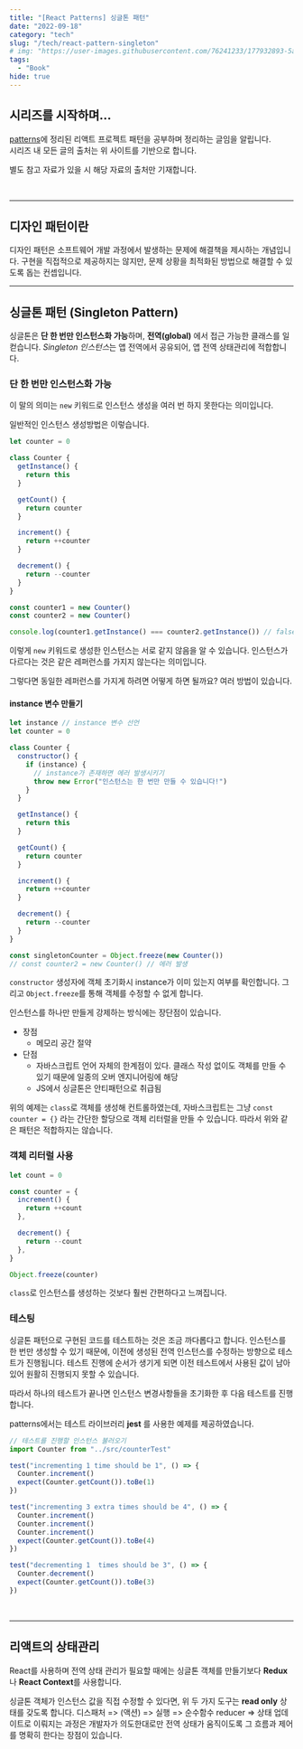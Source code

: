 ```yaml
---
title: "[React Patterns] 싱글톤 패턴"
date: "2022-09-18"
category: "tech"
slug: "/tech/react-pattern-singleton"
# img: "https://user-images.githubusercontent.com/76241233/177932893-5a504b26-12e4-4ade-b1ce-1951d072ba82.jpg"
tags:
  - "Book"
hide: true
---
```


## 시리즈를 시작하며...

[patterns](https://www.patterns.dev/)에 정리된 리액트 프로젝트 패턴을 공부하며 정리하는 글임을 알립니다.  
시리즈 내 모든 글의 출처는 위 사이트를 기반으로 합니다.

별도 참고 자료가 있을 시 해당 자료의 출처만 기재합니다.

<br/>

---

## 디자인 패턴이란

디자인 패턴은 소프트웨어 개발 과정에서 발생하는 문제에 해결책을 제시하는 개념입니다. 구현을 직접적으로 제공하지는 않지만, 문제 상황을 최적화된 방법으로 해결할 수 있도록 돕는 컨셉입니다.
<br/>

---
## 싱글톤 패턴 (Singleton Pattern)

싱글톤은 **단 한 번만 인스턴스화 가능**하며, **전역(global)** 에서 접근 가능한 클래스를 일컫습니다. <i>Singleton 인스턴스</i>는 앱 전역에서 공유되어, 앱 전역 상태관리에 적합합니다.
<br/>

### 단 한 번만 인스턴스화 가능

이 말의 의미는 `new` 키워드로 인스턴스 생성을 여러 번 하지 못한다는 의미입니다.

일반적인 인스턴스 생성방법은 이렇습니다.

```javascript
let counter = 0

class Counter {
  getInstance() {
    return this
  }

  getCount() {
    return counter
  }

  increment() {
    return ++counter
  }

  decrement() {
    return --counter
  }
}

const counter1 = new Counter()
const counter2 = new Counter()

console.log(counter1.getInstance() === counter2.getInstance()) // false
```

이렇게 `new` 키워드로 생성한 인스턴스는 서로 같지 않음을 알 수 있습니다. 인스턴스가 다르다는 것은 같은 레퍼런스를 가지지 않는다는 의미입니다.

그렇다면 동일한 레퍼런스를 가지게 하려면 어떻게 하면 될까요? 여러 방법이 있습니다.

#### instance 변수 만들기

```javascript
let instance // instance 변수 선언
let counter = 0

class Counter {
  constructor() {
    if (instance) {
      // instance가 존재하면 에러 발생시키기
      throw new Error("인스턴스는 한 번만 만들 수 있습니다!")
    }
  }

  getInstance() {
    return this
  }

  getCount() {
    return counter
  }

  increment() {
    return ++counter
  }

  decrement() {
    return --counter
  }
}

const singletonCounter = Object.freeze(new Counter())
// const counter2 = new Counter() // 에러 발생
```

`constructor` 생성자에 객체 초기화시 instance가 이미 있는지 여부를 확인합니다. 그리고 `Object.freeze`를 통해 객체를 수정할 수 없게 합니다.

인스턴스를 하나만 만들게 강제하는 방식에는 장단점이 있습니다.

- 장점
  - 메모리 공간 절약
- 단점
  - 자바스크립트 언어 자체의 한계점이 있다. 클래스 작성 없이도 객체를 만들 수 있기 때문에 일종의 오버 엔지니어링에 해당
  - JS에서 싱글톤은 안티패턴으로 취급됨

위의 예제는 `class`로 객체를 생성해 컨트롤하였는데, 자바스크립트는 그냥 `const counter = {}` 라는 간단한 할당으로 객체 리터럴을 만들 수 있습니다. 따라서 위와 같은 패턴은 적합하지는 않습니다.

### 객체 리터럴 사용

```javascript
let count = 0

const counter = {
  increment() {
    return ++count
  },

  decrement() {
    return --count
  },
}

Object.freeze(counter)
```

`class`로 인스턴스를 생성하는 것보다 훨씬 간편하다고 느껴집니다.

### 테스팅

싱글톤 패턴으로 구현된 코드를 테스트하는 것은 조금 까다롭다고 합니다. 인스턴스를 한 번만 생성할 수 있기 때문에, 이전에 생성된 전역 인스턴스를 수정하는 방향으로 테스트가 진행됩니다. 테스트 진행에 순서가 생기게 되면 이전 테스트에서 사용된 값이 남아있어 원활히 진행되지 못할 수 있습니다.

따라서 하나의 테스트가 끝나면 인스턴스 변경사항들을 초기화한 후 다음 테스트를 진행합니다.

patterns에서는 테스트 라이브러리 **jest** 를 사용한 예제를 제공하였습니다.

```javascript
// 테스트를 진행할 인스턴스 불러오기
import Counter from "../src/counterTest"

test("incrementing 1 time should be 1", () => {
  Counter.increment()
  expect(Counter.getCount()).toBe(1)
})

test("incrementing 3 extra times should be 4", () => {
  Counter.increment()
  Counter.increment()
  Counter.increment()
  expect(Counter.getCount()).toBe(4)
})

test("decrementing 1  times should be 3", () => {
  Counter.decrement()
  expect(Counter.getCount()).toBe(3)
})
```

<!-- 추가) js test, test libraries -->

<br/>

---

## 리액트의 상태관리

React를 사용하며 전역 상태 관리가 필요할 때에는 싱글톤 객체를 만들기보다 **Redux**나 **React Context**를 사용합니다.

싱글톤 객체가 인스턴스 값을 직접 수정할 수 있다면, 위 두 가지 도구는 **read only** 상태를 갖도록 합니다. 디스패처 => (액션) => 실행 => 순수함수 reducer => 상태 업데이트로 이뤄지는 과정은 개발자가 의도한대로만 전역 상태가 움직이도록 그 흐름과 제어를 명확히 한다는 장점이 있습니다.

<!-- ◾ [변수 명명 규칙](/tech/let-me-know-js-a-bit-js-variable-naming) 👈 이전 글 보기    -->

